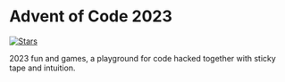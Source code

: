 # Advent of Code 2023

[![Stars](https://img.shields.io/badge/stars%20⭐-50-yellow)](https://adventofcode.com/2023/stats)

2023 fun and games, a playground for code hacked together with sticky tape and intuition.

